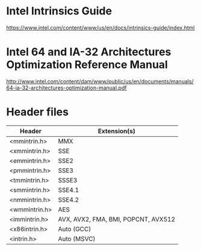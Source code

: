 # Intel Intrinsics Guide

https://www.intel.com/content/www/us/en/docs/intrinsics-guide/index.html

# Intel 64 and IA-32 Architectures Optimization Reference Manual

http://www.intel.com/content/dam/www/public/us/en/documents/manuals/64-ia-32-architectures-optimization-manual.pdf

# Header files

| Header        | Extension(s)                        |
|---------------|-------------------------------------|
| <mmintrin.h>  | MMX                                 |
| <xmmintrin.h> | SSE                                 |
| <emmintrin.h> | SSE2                                |
| <pmmintrin.h> | SSE3                                |
| <tmmintrin.h> | SSSE3                               |
| <smmintrin.h> | SSE4.1                              |
| <nmmintrin.h> | SSE4.2                              |
| <wmmintrin.h> | AES                                 |
| <immintrin.h> | AVX, AVX2, FMA, BMI, POPCNT, AVX512 |
| <x86intrin.h> | Auto (GCC)                          |
| <intrin.h>    | Auto (MSVC)                         |
